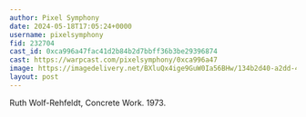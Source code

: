 ```yaml
---
author: Pixel Symphony
date: 2024-05-18T17:05:24+0000
username: pixelsymphony
fid: 232704
cast_id: 0xca996a47fac41d2b84b2d7bbff36b3be29396874
cast: https://warpcast.com/pixelsymphony/0xca996a47
image: https://imagedelivery.net/BXluQx4ige9GuW0Ia56BHw/134b2d40-a2dd-44f6-7f92-3c75669be700/original
layout: post
---
```

Ruth Wolf-Rehfeldt, Concrete Work. 1973.  

<img src='https://imagedelivery.net/BXluQx4ige9GuW0Ia56BHw/134b2d40-a2dd-44f6-7f92-3c75669be700/original' alt='' referrerpolicy='no-referrer'/>